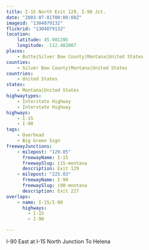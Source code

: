 ```yaml
---
title: I-15 North Exit 129, I-90 Jct.
date: "2003-07-01T00:00:00Z"
imageid: "1304079132"
flickrid: "1304079132"
location:
    latitude: 45.981395
    longitude: -112.482007
places:
    - Butte|Silver Bow County|Montana|United States
counties:
    - Silver Bow County|Montana|United States
countries:
    - United States
states:
    - Montana|United States
highwaytypes:
    - Interstate Highway
    - Interstate Highway
highways:
    - I-15
    - I-90
tags:
    - Overhead
    - Big Green Sign
freewayJunctions:
    - milepost: "129.05"
      freewayName: I-15
      freewaySlug: i15-montana
      description: Exit 129
    - milepost: "225.03"
      freewayName: I-90
      freewaySlug: i90-montana
      description: Exit 227
overlaps:
    - name: I-15/I-90
      highways:
        - I-15
        - I-90

---
```

I-90 East at I-15 North Junction To Helena